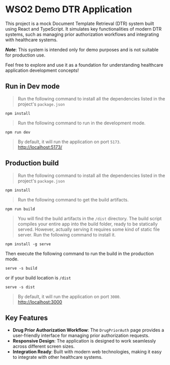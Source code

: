 # WSO2 Demo DTR Application

This project is a mock Document Template Retrieval (DTR) system built using React and TypeScript. It simulates key functionalities of modern DTR systems, such as managing prior authorization workflows and integrating with healthcare systems.

**_Note_**: This system is intended only for demo purposes and is not suitable for production use.

Feel free to explore and use it as a foundation for understanding healthcare application development concepts!

## Run in Dev mode

> Run the following command to install all the dependencies listed in the project's `package.json`

``` shell
npm install
```

> Run the following command to run in the development mode.

``` shell
npm run dev
```

> By default, it will run the application on port `5173`. <http://localhost:5173/>

## Production build

> Run the following command to install all the dependencies listed in the project's `package.json`

``` shell
npm install
```

> Run the following command to get the build artifacts.

``` shell
npm run build
```

> You will find the build artifacts in the `/dist` directory.
> The build script compiles your entire app into the build folder, ready to be statically served. However, actually serving it requires some kind of static file server. Run the following command to install it.

``` shell
npm install -g serve
```

Then execute the following command to run the build in the production mode.

``` shell
serve -s build
```

or if your build location is `/dist`

``` shell
serve -s dist
```

> By default, it will run the application on port `3000`. <http://localhost:3000>

## Key Features

- **Drug Prior Authorization Workflow**: The `DrugPriorAuth` page provides a user-friendly interface for managing prior authorization requests.
- **Responsive Design**: The application is designed to work seamlessly across different screen sizes.
- **Integration Ready**: Built with modern web technologies, making it easy to integrate with other healthcare systems.
